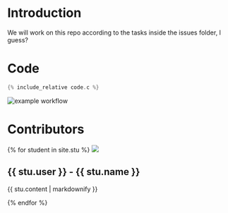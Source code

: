 # Introduction

We will work on this repo according to the tasks inside the issues folder, I guess?

# Code
```c
{% include_relative code.c %}
```
![example workflow](https://github.com/csci3251-2021/project-team-a/actions/workflows/main.yml/badge.svg)

# Contributors
{% for student in site.stu %}
  <img src="stu.image">
  <h2>{{ stu.user }} - {{ stu.name }}</h2>
  <p>{{ stu.content | markdownify }}</p>
{% endfor %}

